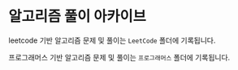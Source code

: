 # 알고리즘 풀이 아카이브

leetcode 기반 알고리즘 문제 및 풀이는 `LeetCode` 폴더에 기록됩니다.

프로그래머스 기반 알고리즘 문제 및 풀이는 `프로그래머스` 폴더에 기록됩니다.
